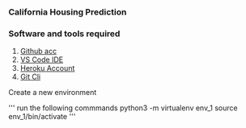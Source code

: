 ### California Housing Prediction

### Software and tools required
1. [Github acc](https://github.com/)
2. [VS Code IDE](https://code.visualstudio.com/)
3. [Heroku Account](https://www.heroku.com/)
4. [Git Cli](https://git-scm.com/book/en/v2/Getting-Started-The-Command-Line)

Create a new environment 

'''
run the following commmands 
python3 -m virtualenv env_1
source env_1/bin/activate
'''
